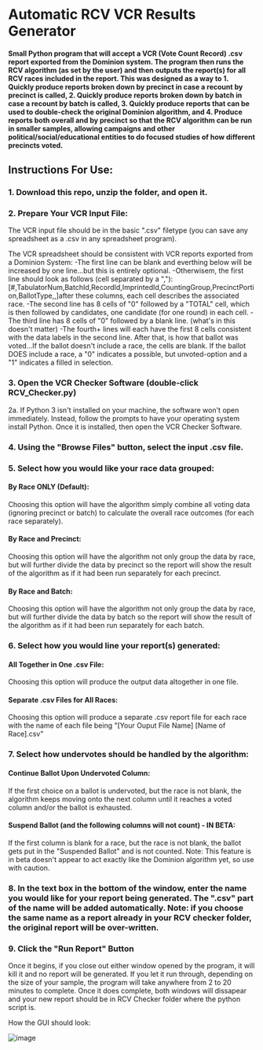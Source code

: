 # Automatic RCV VCR Results Generator
#### Small Python program that will accept a VCR (Vote Count Record) .csv report exported from the Dominion system. The program then runs the RCV algorithm (as set by the user) and then outputs the report(s) for all RCV races included in the report. This was designed as a way to 1. Quickly produce reports broken down by precinct in case a recount by precinct is called, 2. Quickly produce reports broken down by batch in case a recount by batch is called, 3. Quickly produce reports that can be used to double-check the original Dominion algorithm, and 4. Produce reports both overall and by precinct so that the RCV algorithm can be run in smaller samples, allowing campaigns and other political/social/educational entities to do focused studies of how different precincts voted. 

## Instructions For Use:
### 1. Download this repo, unzip the folder, and open it.

### 2. Prepare Your VCR Input File:
The VCR input file should be in the basic ".csv" filetype (you can save any spreadsheet as a .csv in any spreadsheet program).

The VCR spreadsheet should be consistent with VCR reports exported from a Dominion System:
-The first line can be blank and everthing below will be increased by one line...but this is entirely optional.
-Otherwisem, the first line should look as follows (cell separated by a ","):
[#,TabulatorNum,BatchId,RecordId,ImprintedId,CountingGroup,PrecinctPortion,BallotType,,]after these columns, each cell describes the associated race.
-The second line has 8 cells of "0" followed by a "TOTAL" cell, which is then followed by candidates, one candidate (for one round) in each cell. 
-The third line has 8 cells of "0" followed by a blank line. (what's in this doesn't matter)
-The fourth+ lines will each have the first 8 cells consistent with the data labels in the second line. After that, is how that ballot was voted...If the ballot doesn't include a race, the cells are blank. If the ballot DOES include a race, a "0" indicates a possible, but unvoted-option and a "1" indicates a filled in selection.

### 3. Open the VCR Checker Software (double-click RCV_Checker.py)
2a. If Python 3 isn't installed on your machine, the software won't open immediately. Instead, follow the prompts to have your operating system install Python. Once it is installed, then open the VCR Checker Software.

### 4. Using the "Browse Files" button, select the input .csv file.

### 5. Select how you would like your race data grouped:
#### By Race ONLY (Default):
Choosing this option will have the algorithm simply combine all voting data (ignoring precinct or batch) to calculate the overall race outcomes (for each race separately).
#### By Race and Precinct:
Choosing this option will have the algorithm not only group the data by race, but will further divide the data by precinct so the report will show the result of the algorithm as if it had been run separately for each precinct. 
#### By Race and Batch:
Choosing this option will have the algorithm not only group the data by race, but will further divide the data by batch so the report will show the result of the algorithm as if it had been run separately for each batch. 

### 6. Select how you would line your report(s) generated:
#### All Together in One .csv File:
Choosing this option will produce the output data altogether in one file.
#### Separate .csv Files for All Races:
Choosing this option will produce a separate .csv report file for each race with the name of each file being "[Your Ouput File Name] [Name of Race].csv"

### 7. Select how undervotes should be handled by the algorithm:
#### Continue Ballot Upon Undervoted Column:
If the first choice on a ballot is undervoted, but the race is not blank, the algorithm keeps moving onto the next column until it reaches a voted column and/or the ballot is exhausted.
#### Suspend Ballot (and the following columns will not count) - IN BETA:
If the first column is blank for a race, but the race is not blank, the ballot gets put in the "Suspended Ballot" and is not counted. Note: This feature is in beta doesn't appear to act exactly like the Dominion algorithm yet, so use with caution.

### 8. In the text box in the bottom of the window, enter the name you would like for your report being generated. The ".csv" part of the name will be added automatically. Note: if you choose the same name as a report already in your RCV checker folder, the original report will be over-written.

### 9. Click the "Run Report" Button
Once it begins, if you close out either window opened by the program, it will kill it and no report will be generated. If you let it run through, depending on the size of your sample, the program will take anywhere from 2 to 20 minutes to complete. Once it does complete, both windows will dissapear and your new report should be in RCV Checker folder where the python script is.

How the GUI should look:

![image](https://user-images.githubusercontent.com/36778471/221251358-c48a9893-d68a-4bad-96b1-985121fd8e13.png)
